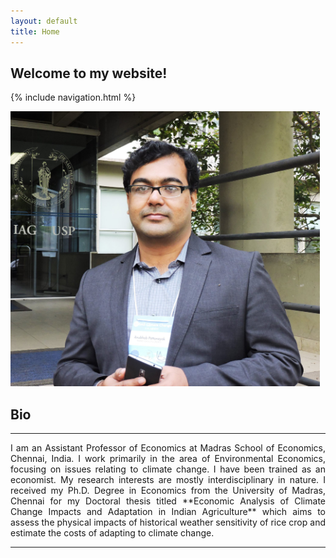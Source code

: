```yaml
---
layout: default
title: Home
---
```

## Welcome to my website!

{% include navigation.html %}

<img src="/images/AP_Brazil.jpg" width="495" height="440" />

## Bio
------------------------------------
<p style="text-align: justify">I am an Assistant Professor of Economics at Madras School of Economics, Chennai, India. I work primarily in the area of Environmental Economics, focusing on issues relating to climate change. I have been trained as an economist. My research interests are mostly interdisciplinary in nature. I received my Ph.D. Degree in Economics from the University of Madras, Chennai for my Doctoral thesis titled **Economic Analysis of Climate Change Impacts and Adaptation in Indian Agriculture** which aims to assess the physical impacts of historical weather sensitivity of rice crop and estimate the costs of adapting to climate change. </p>

------------------------------------
